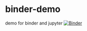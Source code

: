# binder-demo
demo for binder and jupyter
[![Binder](https://mybinder.org/badge_logo.svg)](https://mybinder.org/v2/gh/Selina-26/binder-demo.git/HEAD)
